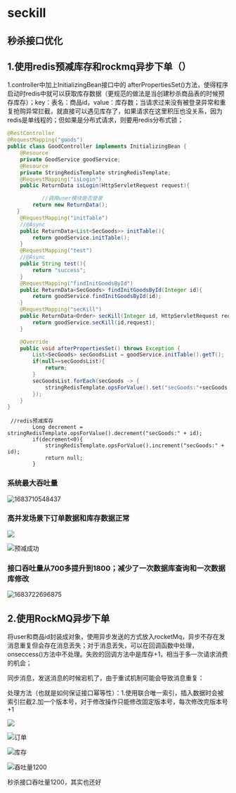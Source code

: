 # seckill
## 秒杀接口优化

## 1.使用redis预减库存和rockmq异步下单（）

1.controller中加上InitializingBean接口中的 afterPropertiesSet()方法，使得程序启动时redis中就可以获取库存数据（更规范的做法是当创建秒杀商品表的时候预存库存）；key：表名：商品id，value：库存数；当请求过来没有被登录异常和重复抢购异常拦截，就直接可以遇见库存了，如果请求在这里积压也没关系，因为redis是单线程的；但如果是分布式请求，则要用redis分布式锁；

```java
@RestController
@RequestMapping("goods")
public class GoodController implements InitializingBean {
    @Resource
    private GoodService goodService;
    @Resource
    private StringRedisTemplate stringRedisTemplate;
    @RequestMapping("isLogin")
    public ReturnData isLogin(HttpServletRequest request){

           //调用user模块是否登录
        return new ReturnData();
   }
    @RequestMapping("initTable")
    //@Async
    public ReturnData<List<SecGoods>> initTable(){
        return goodService.initTable();
    }
    @RequestMapping("test")
    //@Async
    public String test(){
        return "success";
    }
    @RequestMapping("findInitGoodsById")
    public ReturnData<SecGoods> findInitGoodsById(Integer id){
        return goodService.findInitGoodsById(id);
    }
    @RequestMapping("secKill")
    public ReturnData<Order> secKill(Integer id, HttpServletRequest request){
        return goodService.secKill(id,request);
    }

    @Override
    public void afterPropertiesSet() throws Exception {
        List<SecGoods> secGoodsList = goodService.initTable().getT();
        if(null==secGoodsList){
            return;
        }
        secGoodsList.forEach(secGoods -> {
            stringRedisTemplate.opsForValue().set("secGoods:"+secGoods.getGoodsId(),secGoods.getStockCount().toString());
        });
    }
}
```

```
 //redis预减库存
        Long decrement = stringRedisTemplate.opsForValue().decrement("secGoods:" + id);
        if(decrement<0){
            stringRedisTemplate.opsForValue().increment("secGoods:" + id);
            return null;
        }
```



### 系统最大吞吐量

![1683710548437](C:/Users/12166/AppData/Roaming/Typora/typora-user-images/1683710548437.png)

### 高并发场景下订单数据和库存数据正常

![](D:/秒杀项目图片记录/秒杀接口/redis/数据库.png)

![预减成功](D:/秒杀项目图片记录/秒杀接口/redis/预减成功.png)

### 接口吞吐量从700多提升到1800；减少了一次数据库查询和一次数据库修改

![1683722696875](C:/Users/12166/AppData/Roaming/Typora/typora-user-images/1683722696875.png)

## 2.使用RockMQ异步下单

将user和商品id封装成对象，使用异步发送的方式放入rocketMq，异步不存在发消息重复但会存在消息丢失；对于消息丢失，可以在回调函数中处理，onseccess()方法中不处理。失败的回调方法中是库存+1，相当于多一次请求消费的机会；

同步消息，发送消息的时候宕机了，由于重试机制可能会导致消息重复：

处理方法（也就是如何保证接口幂等性）：1.使用联合唯一索引，插入数据时会被索引拦截2.加一个版本号，对于修改操作只能修改固定版本号，每次修改完版本号+1

![](D:/秒杀项目图片记录/秒杀接口/redis+rocketMq/redis预减库存.png)

![订单](D:/秒杀项目图片记录/秒杀接口/redis+rocketMq/订单.png)

![库存](D:/秒杀项目图片记录/秒杀接口/redis+rocketMq/库存.png)

![吞吐量1200](D:/秒杀项目图片记录/秒杀接口/redis+rocketMq/吞吐量1200.png)

秒杀接口吞吐量1200，其实也还好




